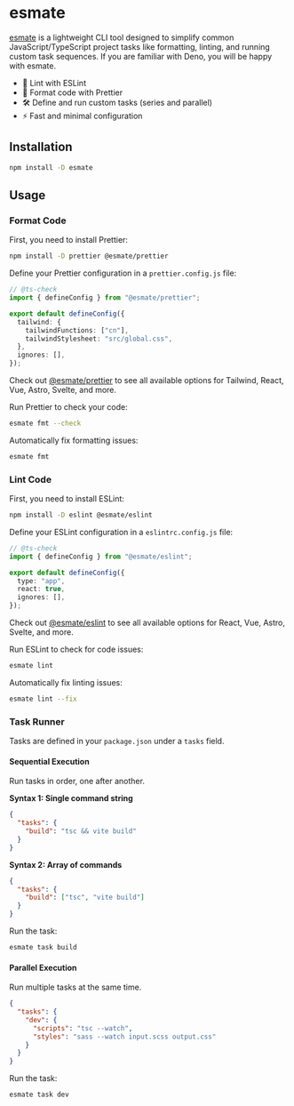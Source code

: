 # esmate

[esmate](https://github.com/viendinhcom/esmate) is a lightweight CLI tool designed to simplify common
JavaScript/TypeScript project tasks like formatting, linting, and running custom task sequences. If you are familiar
with Deno, you will be happy with esmate.

- 🧹 Lint with ESLint
- 🔧 Format code with Prettier
- 🛠️ Define and run custom tasks (series and parallel)
- ⚡ Fast and minimal configuration

## Installation

```bash
npm install -D esmate
```

## Usage

### Format Code

First, you need to install Prettier:

```bash
npm install -D prettier @esmate/prettier
```

Define your Prettier configuration in a `prettier.config.js` file:

```ts
// @ts-check
import { defineConfig } from "@esmate/prettier";

export default defineConfig({
  tailwind: {
    tailwindFunctions: ["cn"],
    tailwindStylesheet: "src/global.css",
  },
  ignores: [],
});
```

Check out [@esmate/prettier](https://www.npmjs.com/package/@esmate/prettier) to see all available options for Tailwind,
React, Vue, Astro, Svelte, and more.

Run Prettier to check your code:

```bash
esmate fmt --check
```

Automatically fix formatting issues:

```bash
esmate fmt
```

### Lint Code

First, you need to install ESLint:

```bash
npm install -D eslint @esmate/eslint
```

Define your ESLint configuration in a `eslintrc.config.js` file:

```ts
// @ts-check
import { defineConfig } from "@esmate/eslint";

export default defineConfig({
  type: "app",
  react: true,
  ignores: [],
});
```

Check out [@esmate/eslint](https://www.npmjs.com/package/@esmate/eslint) to see all available options for React, Vue,
Astro, Svelte, and more.

Run ESLint to check for code issues:

```bash
esmate lint
```

Automatically fix linting issues:

```bash
esmate lint --fix
```

### Task Runner

Tasks are defined in your `package.json` under a `tasks` field.

#### Sequential Execution

Run tasks in order, one after another.

**Syntax 1: Single command string**

```json
{
  "tasks": {
    "build": "tsc && vite build"
  }
}
```

**Syntax 2: Array of commands**

```json
{
  "tasks": {
    "build": ["tsc", "vite build"]
  }
}
```

Run the task:

```bash
esmate task build
```

#### Parallel Execution

Run multiple tasks at the same time.

```json
{
  "tasks": {
    "dev": {
      "scripts": "tsc --watch",
      "styles": "sass --watch input.scss output.css"
    }
  }
}
```

Run the task:

```bash
esmate task dev
```
